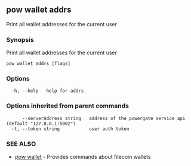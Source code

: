 ## pow wallet addrs

Print all wallet addresses for the current user

### Synopsis

Print all wallet addresses for the current user

```
pow wallet addrs [flags]
```

### Options

```
  -h, --help   help for addrs
```

### Options inherited from parent commands

```
      --serverAddress string   address of the powergate service api (default "127.0.0.1:5002")
  -t, --token string           user auth token
```

### SEE ALSO

-   [pow wallet](pow_wallet.md) - Provides commands about filecoin wallets
